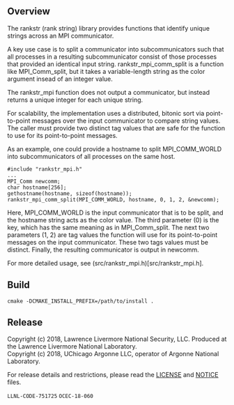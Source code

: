 ## Overview

The rankstr (rank string) library provides functions that identify unique strings across an MPI communicator.

A key use case is to split a communicator into subcommunicators such that all processes in
a resulting subcommunicator consist of those processes that provided an identical input string.
rankstr_mpi_comm_split is a function like MPI_Comm_split, but it takes a variable-length string as the color argument insead of an integer value.

The rankstr_mpi function does not output a communicator, but instead returns a unique integer for each unique string.

For scalability, the implementation uses a distributed, bitonic sort via point-to-point messages
over the input communicator to compare string values.
The caller must provide two distinct tag values that are safe for the function to use for its point-to-point messages.

As an example, one could provide a hostname to split MPI_COMM_WORLD into subcommunicators of
all processes on the same host.

```
#include "rankstr_mpi.h"
...
MPI_Comm newcomm;
char hostname[256];
gethostname(hostname, sizeof(hostname));
rankstr_mpi_comm_split(MPI_COMM_WORLD, hostname, 0, 1, 2, &newcomm);
```

Here, MPI_COMM_WORLD is the input communicator that is to be split,
and the hostname string acts as the color value.
The third parameter (0) is the key, which has the same meaning as in MPI_Comm_split.
The next two parameters (1, 2) are tag values the function will use for its point-to-point messages on the input communicator.
These two tags values must be distinct.
Finally, the resulting communicator is output in newcomm.

For more detailed usage, see (src/rankstr_mpi.h)[src/rankstr_mpi.h].

## Build

```
cmake -DCMAKE_INSTALL_PREFIX=/path/to/install .
```

## Release

Copyright (c) 2018, Lawrence Livermore National Security, LLC.
Produced at the Lawrence Livermore National Laboratory.
<br>
Copyright (c) 2018, UChicago Argonne LLC, operator of Argonne National Laboratory.


For release details and restrictions, please read the [LICENSE]() and [NOTICE]() files.

`LLNL-CODE-751725` `OCEC-18-060`
